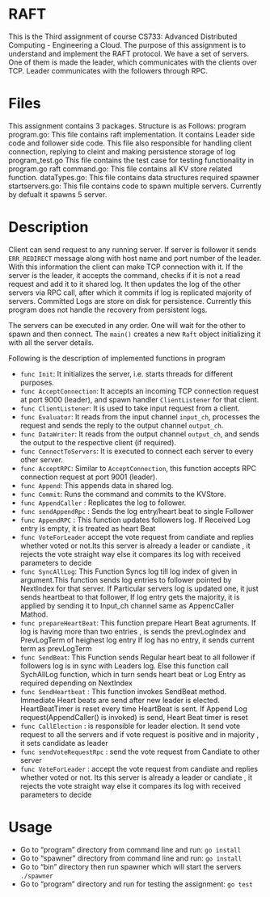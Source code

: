 # RAFT

This is the Third assignment of course CS733: Advanced Distributed Computing - Engineering a Cloud. 
The purpose of this assignment is to understand and implement the RAFT protocol.
We have a set of servers. One of them is made the leader, which communicates with the clients over TCP. 
Leader communicates with the followers through RPC.

# Files

This assignment contains 3 packages.
Structure is as Follows:
	program
		program.go: This file contains raft implementation. It contains Leader side code and follower side code. This file 			also responsible for handling client connection, replying to cleint and making persistence storage of log
		program_test.go This file contains the test case for testing functionality in program.go
	raft
		command.go: This file contains all KV store related function. 
		dataTypes.go: This file contains data structures required
	spawner
		startservers.go: This file contains code to spawn multiple servers. Currently by defualt it spawns 5 server.

# Description

Client can send request to any running server. If server is follower it sends `ERR_REDIRECT` message along with host name 
and port number of the leader. With this information the client can make TCP connection with it. If the server is the leader, it accepts the command, checks if it is not a read request and add it to it shared log.
It then updates the log of the other servers via RPC call, after which it commits if log is replicated majority of servers.
Committed Logs are store on disk for persistence. Currently this program does not handle the recovery from persistent logs. 

The servers can be executed in any order. One will wait for the other to spawn and then connect. The `main()` creates a new `Raft` object initializing it with all the server details.

Following is the description of implemented functions in program

 - `func Init`: It initializes the server, i.e. starts threads for different purposes.
 - `func AcceptConnection`: It accepts an incoming TCP connection request at port 9000 (leader), and spawn handler `ClientListener` for that client.
 - `func ClientListener`: It is used to take input request from a client.
 - `func Evaluator`: It reads from the input channel `input_ch`, processes the request and sends the reply to the output channel `output_ch`.
 - `func DataWriter`: It reads from the output channel `output_ch`, and sends the output to the respective client (if required).
 - `func ConnectToServers`: It is executed to connect each server to every other server.
 - `func AcceptRPC`: Similar to `AcceptConnection`, this function accepts RPC connection request at port 9001 (leader).
 - `func Append`: This appends data in shared log.
 - `func Commit`: Runs the command and commits to the KVStore.
 - `func AppendCaller` : Replicates the log to follower.
 - `func sendAppendRpc` : Sends the log entry/heart beat to single Follower 
 - `func AppendRPC` : This function updates followers log. If Received Log entry is empty, it is treated as heart Beat
 - `func VoteForLeader` accept the vote request from candiate and replies whether voted or not.Its this server is already a leader or candiate , it rejects the vote straight way else it compares its log with received parameters to decide 
- `func SyncAllLog`:  This Function Syncs log till log index of given in argument.This function sends log entries to follower pointed by NextIndex for that server. If Particular servers log is updated one, it just sends heartbeat to that follower, If log entry gets the majority, it is applied by sending it to Input_ch channel same as AppencCaller Mathod.
- `func prepareHeartBeat`: This function prepare Heart Beat agruments. If log is having more than two entries , is sends the prevLogIndex and PrevLogTerm of heighest log entry If log has no entry, it sends current term as prevLogTerm
- `func SendBeat`: This Function sends Regular heart beat to all follower if followers log is in sync with Leaders log. Else this function call SychAllLog function, which in turn sends heart beat or Log Entry as required depending on NextIndex
- `func SendHeartbeat` : This function invokes SendBeat method. Immediate Heart beats are send after new leader is elected. HeartBeatTimer is reset every time HeartBeat is sent. If Append Log request(AppendCaller() is invoked) is send, Heart Beat timer is reset 
- `func CallElection` : is responsible for leader election. It send vote request to all the servers and if vote request is positive and in majority , it sets candidate as leader	
- `func sendVoteRequestRpc` : send the vote request from Candiate to other server
- `func VoteForLeader` : accept the vote request from candiate and replies whether voted or not. Its this server is already a leader or candiate , it rejects the vote straight way else it compares its log with received parameters to decide 




# Usage

   - Go to “program” directory from command line and run: `go install`
   - Go to “spawner” directory from command line and run:  `go install`
   - Go to “bin” directory then run spawner which will start the servers `./spawner`
   - Go to “program” directory and run for testing the assignment: `go test`

 
 
